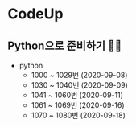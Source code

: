 # CodeUp 

 Python으로 준비하기 🐱‍🏍
 --------------------------


* python
  - 1000 ~ 1029번 (2020-09-08)
  - 1030 ~ 1040번 (2020-09-09)
  - 1041 ~ 1060번 (2020-09-11)
  - 1061 ~ 1069번 (2020-09-16)
  - 1070 ~ 1080번 (2020-09-18)
